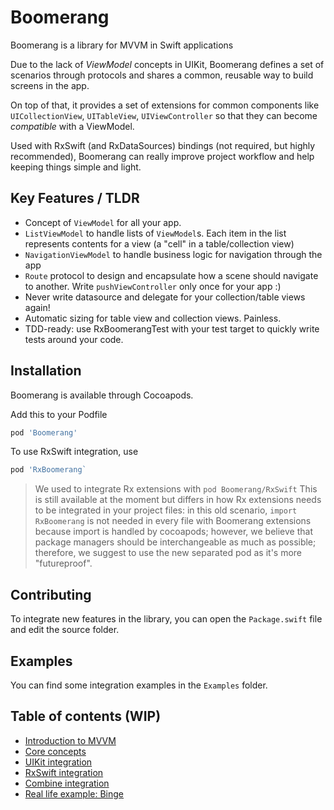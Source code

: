 # Boomerang

Boomerang is a library for MVVM in Swift applications

Due to the lack of *ViewModel* concepts in UIKit, Boomerang defines a set of scenarios through protocols and shares a common, reusable way to build screens in the app.

On top of that, it provides a set of extensions for common components like `UICollectionView`, `UITableView`, `UIViewController` so that they can become *compatible* with a ViewModel.

Used with RxSwift (and RxDataSources) bindings (not required, but highly recommended), Boomerang can really improve project workflow and help keeping things simple and light.

## Key Features / TLDR

- Concept of `ViewModel` for all your app.
- `ListViewModel` to handle lists of `ViewModel`s. Each item in the list represents contents for a view (a "cell" in a table/collection view)
- `NavigationViewModel` to handle business logic for navigation through the app 
- `Route` protocol to design and encapsulate how a scene should navigate to another. Write `pushViewController` only once for your app :) 
- Never write datasource and delegate for your collection/table views again!
- Automatic sizing for table view and collection views. Painless.
- TDD-ready: use RxBoomerangTest with your test target to quickly write tests around your code. 


## Installation

Boomerang is available through Cocoapods.

Add this to your Podfile

```ruby
pod 'Boomerang'
```

To use RxSwift integration, use

```ruby
pod 'RxBoomerang`
```
> We used to integrate Rx extensions with `pod Boomerang/RxSwift` 
> This is still available at the moment but differs in how Rx extensions needs to be integrated in your project files: in this old scenario, `import RxBoomerang` is not needed in every file with Boomerang extensions because import is handled by cocoapods; however, we believe that package managers should be interchangeable as much as possible; therefore, we suggest to use the new separated pod as it's more "futureproof".

## Contributing

To integrate new features in the library, you can open the `Package.swift` file and edit the source folder.

## Examples

You can find some integration examples in the `Examples` folder.

## Table of contents (WIP)

- [Introduction to MVVM](documentation/mvvm.md)
- [Core concepts](documentation/concepts.md)
- [UIKit integration](documentation/uikit.md)
- [RxSwift integration](documentation/rxswift.md)
- [Combine integration](documentation/combine.md)
- [Real life example: Binge](https://github.com/stefanomondino/Binge)
